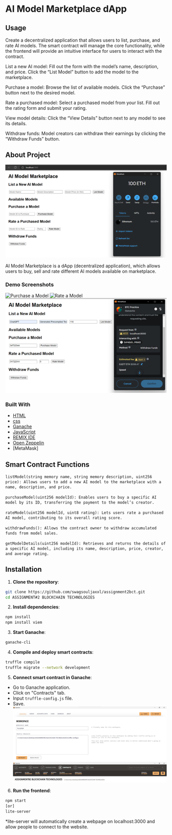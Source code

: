 # AI Model Marketplace dApp

## Usage
Create a decentralized application that allows users to list, 
purchase, and rate AI models. The smart contract will manage the 
core functionality, while the frontend will provide an intuitive 
interface for users to interact with the contract.

List a new AI model:
Fill out the form with the model’s name, description, and price.
Click the “List Model” button to add the model to the marketplace.

Purchase a model:
Browse the list of available models.
Click the “Purchase” button next to the desired model.

Rate a purchased model:
Select a purchased model from your list.
Fill out the rating form and submit your rating.

View model details:
Click the “View Details” button next to any model to see its details.

Withdraw funds:
Model creators can withdraw their earnings by clicking the “Withdraw Funds” button.

## About Project
![FrontEnd Page](SCREENSHOTS/{BE7AB008-C54E-49DE-A418-15813692202B}.png)

AI Model Marketplace is a dApp (decentralized application), which allows users to buy, sell and rate different AI models available on marketplace.

### Demo Screenshots
![Purchase a Model](SCREENSHOTS/{PurchaseModel-ezgif.com-video-to-gif-converter}.gif)
![Rate a Model](SCREENSHOTS/{RateaModel-ezgif.com-video-to-gif-converter}.gif)
![Withdraw Funds](SCREENSHOTS/{3357FE6B-207A-4476-821D-91588ED6D1E3}.png)

### Built With

* [HTML](https://html.spec.whatwg.org/)
* [css](https://www.w3.org/Style/CSS/)
* [Ganache](https://archive.trufflesuite.com/ganache/)
* [JavaScript](https://ecma-international.org/publications-and-standards/standards/ecma-262/)
* [REMIX IDE](https://remix.ethereum.org/)
* [Open Zeppelin](https://wizard.openzeppelin.com/#custom)
* [MetaMask]

## Smart Contract Functions

```
listModel(string memory name, string memory description, uint256 price): Allows users to add a new AI model to the marketplace with a name, description, and price.

purchaseModel(uint256 modelId): Enables users to buy a specific AI model by its ID, transferring the payment to the model’s creator.

rateModel(uint256 modelId, uint8 rating): Lets users rate a purchased AI model, contributing to its overall rating score.

withdrawFunds(): Allows the contract owner to withdraw accumulated funds from model sales.

getModelDetails(uint256 modelId): Retrieves and returns the details of a specific AI model, including its name, description, price, creator, and average rating.
```

## Installation 

1. **Clone the repository**: 
``` bash 
git clone https://github.com/swagsouljaxxl/assignment2bct.git
cd ASSIGNMENT#2 BLOCKCHAIN TECHNOLOGIES 
```
2. **Install dependencies**:
```bash
npm install 
npm install viem
```
3. **Start Ganache**:
```bash
ganache-cli
```
4. **Compile and deploy smart contracts**:
```bash
truffle compile
truffle migrate --network development
```
5. **Connect smart contract in Ganache**:
- Go to Ganache application.
- Click on "Contracts" tab.
- Input `truffle-config.js` file.
- Save.
![Connceting smart contract](SCREENSHOTS/{F34A1178-3BC3-461C-ACFA-E7F60BD2E013}.png)
![Contract in Ganache](SCREENSHOTS/{D987BD9A-76C8-4BBF-A21F-D2660C8E27EB}.png)


6. **Run the frontend**:
```bash
npm start 
[or]
lite-server
```
*lite-server will automatically create a webpage on localhost:3000 and allow people to connect to the website.